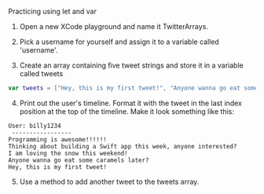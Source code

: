 Practicing using let and var

1. Open a new XCode playground and name it TwitterArrays.

2. Pick a username for yourself and assign it to a variable called 'username'.

3. Create an array containing five tweet strings and store it in a variable called tweets
  ```Swift
  var tweets = ["Hey, this is my first tweet!", "Anyone wanna go eat some caramels later?", "I am loving the snow this weekend!", "Thinking about building a Swift app this week, anyone interested?", "Programming is awesome!!!!!!"]
  ```
4. Print out the user's timeline. Format it with the tweet in the last index position at the top of the timeline. Make it look something like this:
  ```
  User: billy1234
   -----------------
  Programming is awesome!!!!!!
  Thinking about building a Swift app this week, anyone interested?
  I am loving the snow this weekend!
  Anyone wanna go eat some caramels later?
  Hey, this is my first tweet!
  ```
 5. Use a method to add another tweet to the tweets array.

